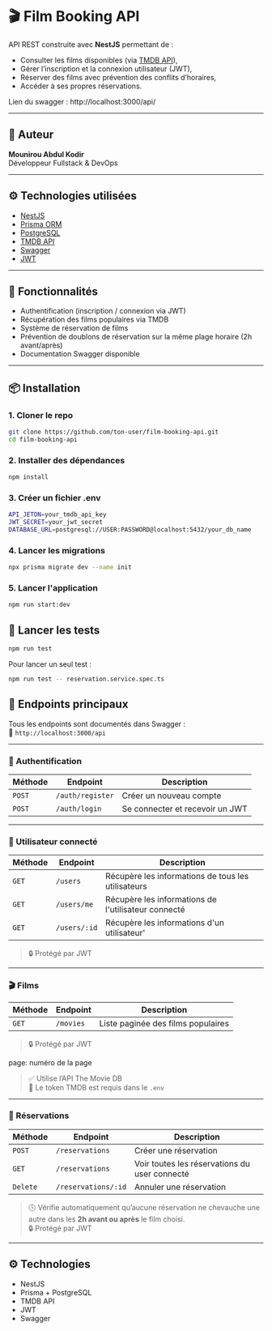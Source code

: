 # 🎬 Film Booking API

API REST construite avec **NestJS** permettant de :
- Consulter les films disponibles (via [TMDB API](https://www.themoviedb.org/)),
- Gérer l’inscription et la connexion utilisateur (JWT),
- Réserver des films avec prévention des conflits d’horaires,
- Accéder à ses propres réservations.

Lien du swagger : http://localhost:3000/api/

---

## 👤 Auteur

**Mounirou Abdul Kodir**  
Développeur Fullstack & DevOps

---

## ⚙️ Technologies utilisées

- [NestJS](https://nestjs.com/)
- [Prisma ORM](https://www.prisma.io/)
- [PostgreSQL](https://www.postgresql.org/)
- [TMDB API](https://www.themoviedb.org/)
- [Swagger](https://swagger.io/)
- [JWT](https://jwt.io/)

---

## 🚀 Fonctionnalités

- Authentification (inscription / connexion via JWT)
- Récupération des films populaires via TMDB
- Système de réservation de films
- Prévention de doublons de réservation sur la même plage horaire (2h avant/après)
- Documentation Swagger disponible

---

## 📦 Installation

### 1. Cloner le repo

```bash
git clone https://github.com/ton-user/film-booking-api.git
cd film-booking-api
```

### 2. Installer des dépendances

```bash
npm install
```

### 3. Créer un fichier .env

```bash
API_JETON=your_tmdb_api_key
JWT_SECRET=your_jwt_secret
DATABASE_URL=postgresql://USER:PASSWORD@localhost:5432/your_db_name
```

### 4. Lancer les migrations

```bash
npx prisma migrate dev --name init
```

### 5. Lancer l'application
```bash
npm run start:dev
```

## 🧪 Lancer les tests

```bash
npm run test
```

Pour lancer un seul test :
```bash
npm run test -- reservation.service.spec.ts
```

## 📮 Endpoints principaux

Tous les endpoints sont documentés dans Swagger :  
📎 `http://localhost:3000/api`

---

### 🔐 Authentification

| Méthode | Endpoint         | Description              |
|---------|------------------|--------------------------|
| `POST`  | `/auth/register` | Créer un nouveau compte |
| `POST`  | `/auth/login`    | Se connecter et recevoir un JWT |

---

### 👤 Utilisateur connecté

| Méthode | Endpoint | Description |
|---------|----------|-------------|
| `GET`   | `/users` | Récupère les informations de tous les utilisateurs |
| `GET`   | `/users/me` | Récupère les informations de l'utilisateur connecté |
| `GET`   | `/users/:id` | Récupère les informations d'un utilisateur'|

> 🔒 Protégé par JWT

---

### 🎬 Films

| Méthode | Endpoint             | Description                                                  |
|---------|----------------------|--------------------------------------------------------------|
| `GET`   | `/movies`            | Liste paginée des films populaires |
> 🔒 Protégé par JWT

page: numéro de la page

> ✅ Utilise l’API The Movie DB  
> 📌 Le token TMDB est requis dans le `.env`

---

### 📆 Réservations

| Méthode | Endpoint              | Description                                  |
|---------|-----------------------|----------------------------------------------|
| `POST`  | `/reservations`       | Créer une réservation                        |
| `GET`   | `/reservations`  | Voir toutes les réservations du user connecté |
| `Delete`   | `/reservations/:id`  | Annuler une réservation |

> 🕓 Vérifie automatiquement qu’aucune réservation ne chevauche une autre dans les **2h avant ou après** le film choisi.  
> 🔒 Protégé par JWT

---

## ⚙️ Technologies

- NestJS
- Prisma + PostgreSQL
- TMDB API
- JWT
- Swagger